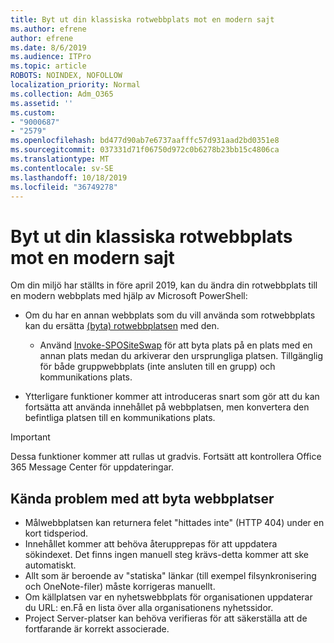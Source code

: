 ```yaml
---
title: Byt ut din klassiska rotwebbplats mot en modern sajt
ms.author: efrene
author: efrene
ms.date: 8/6/2019
ms.audience: ITPro
ms.topic: article
ROBOTS: NOINDEX, NOFOLLOW
localization_priority: Normal
ms.collection: Adm_O365
ms.assetid: ''
ms.custom:
- "9000687"
- "2579"
ms.openlocfilehash: bd477d90ab7e6737aafffc57d931aad2bd0351e8
ms.sourcegitcommit: 037331d71f06750d972c0b6278b23bb15c4806ca
ms.translationtype: MT
ms.contentlocale: sv-SE
ms.lasthandoff: 10/18/2019
ms.locfileid: "36749278"
---
```

# <a name="swap-your-classic-root-site-with-a-modern-site"></a>Byt ut din klassiska rotwebbplats mot en modern sajt

Om din miljö har ställts in före april 2019, kan du ändra din rotwebbplats till en modern webbplats med hjälp av Microsoft PowerShell:

- Om du har en annan webbplats som du vill använda som rotwebbplats kan du ersätta [(byta) rotwebbplatsen](https://docs.microsoft.com/sharepoint/modern-root-site) med den. 
    - Använd [Invoke-SPOSiteSwap](https://docs.microsoft.com/powershell/module/sharepoint-online/invoke-spositeswap?view=sharepoint-ps) för att byta plats på en plats med en annan plats medan du arkiverar den ursprungliga platsen. Tillgänglig för både gruppwebbplats (inte ansluten till en grupp) och kommunikations plats. 

- Ytterligare funktioner kommer att introduceras snart som gör att du kan fortsätta att använda innehållet på webbplatsen, men konvertera den befintliga platsen till en kommunikations plats. 
>[!Important]
>Dessa funktioner kommer att rullas ut gradvis. Fortsätt att kontrollera Office 365 Message Center för uppdateringar. 

## <a name="known-issues-with-swapping-sites"></a>Kända problem med att byta webbplatser

- Målwebbplatsen kan returnera felet "hittades inte" (HTTP 404) under en kort tidsperiod.
- Innehållet kommer att behöva återupprepas för att uppdatera sökindexet. Det finns ingen manuell steg krävs-detta kommer att ske automatiskt.
- Allt som är beroende av "statiska" länkar (till exempel filsynkronisering och OneNote-filer) måste korrigeras manuellt.
- Om källplatsen var en nyhetswebbplats för organisationen uppdaterar du URL: en.Få en lista över alla organisationens nyhetssidor.
- Project Server-platser kan behöva verifieras för att säkerställa att de fortfarande är korrekt associerade.





